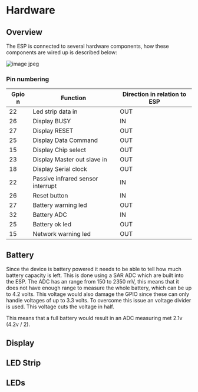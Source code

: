 # Hardware

## Overview
The ESP is connected to several hardware components, how these components are wired up is described below:

![image jpeg](https://user-images.githubusercontent.com/45065264/214882115-4a8cf49a-1bd1-4b1d-9f39-1ae300eaf52d.jpg)

### Pin numbering

| Gpio n  | Function | Direction in relation to ESP |
|---|---|---|
| 22  | Led strip data in | OUT |
| 26  | Display BUSY | IN |
| 27  | Display RESET | OUT |
| 25  | Display Data Command | OUT |
| 15  | Display Chip select | OUT |
| 23  | Display Master out slave in | OUT |
| 18  | Display Serial clock | OUT |
| 22  | Passive infrared sensor interrupt | IN |
| 26  | Reset button | IN |
| 27  | Battery warning led | OUT |
| 32  | Battery ADC | IN |
| 25  | Battery ok led | OUT |
| 15  | Network warning led | OUT |

## Battery
Since the device is battery powered it needs to be able to tell how much battery capacity is left. This is done using a SAR ADC which are built into the ESP. The ADC has an range from 150 to 2350 mV, this means that it does not have enough range to measure the whole battery, which can be up to 4.2 volts. This voltage would also damage the GPIO since these can only handle voltages of up to 3.3 volts.
To overcome this issue an voltage divider is used. This voltage cuts the voltage in half.

This means that a full battery would result in an ADC measuring met 2.1v (4.2v / 2).

## Display


## LED Strip

## LEDs
